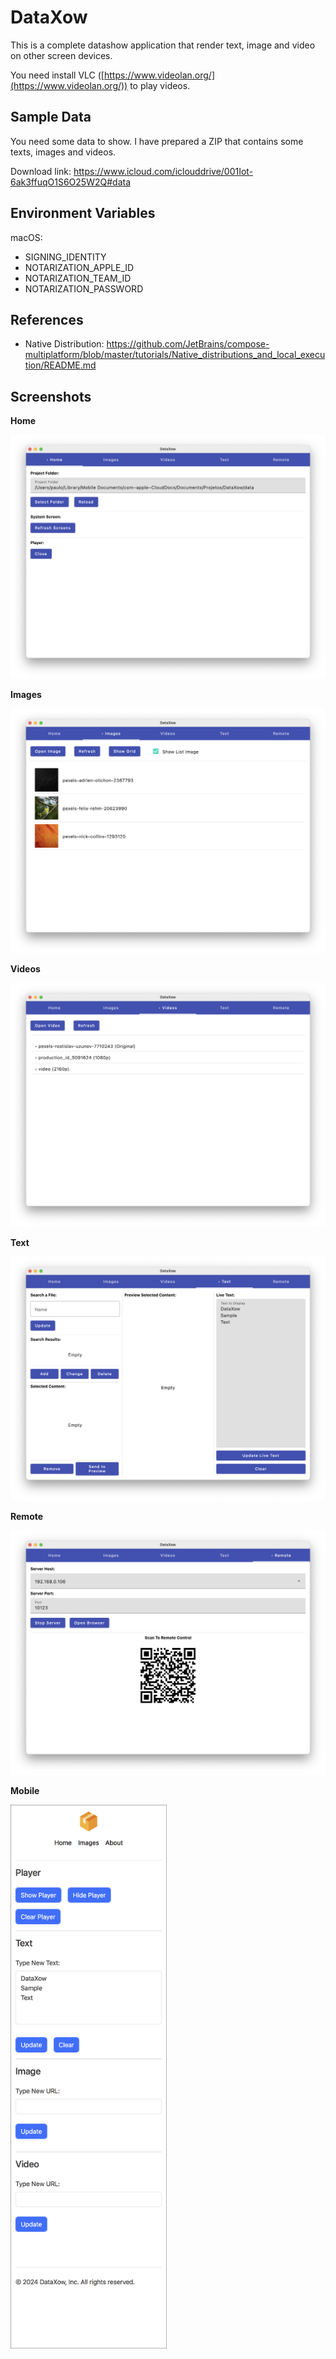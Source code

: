 # DataXow

This is a complete datashow application that render text, image and video on other screen devices.

You need install VLC ([https://www.videolan.org/](https://www.videolan.org/)) to play videos.

## Sample Data

You need some data to show. I have prepared a ZIP that contains some texts, images and videos.

Download link: https://www.icloud.com/iclouddrive/001Iot-6ak3ffuqO1S6O25W2Q#data

## Environment Variables

macOS:

- SIGNING_IDENTITY
- NOTARIZATION_APPLE_ID
- NOTARIZATION_TEAM_ID
- NOTARIZATION_PASSWORD

## References

- Native Distribution: https://github.com/JetBrains/compose-multiplatform/blob/master/tutorials/Native_distributions_and_local_execution/README.md

## Screenshots

**Home**

![extras/images/ss-desktop1.png](extras/images/ss-desktop1.png)

**Images**

![extras/images/ss-desktop2.png](extras/images/ss-desktop2.png)

**Videos**

![extras/images/ss-desktop3.png](extras/images/ss-desktop3.png)

**Text**

![extras/images/ss-desktop4.png](extras/images/ss-desktop4.png)

**Remote**

![extras/images/ss-desktop5.png](extras/images/ss-desktop5.png)

**Mobile**

<p align="left">
    <a href="extras/images/ss-mobile1.png" target="_blank" rel="noopener noreferrer">
        <img width="250" src="extras/images/ss-mobile1.png?v=3" alt="Mobile 1">
    </a>
</p>
